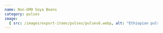 ```yaml
---
name: Non-GMO Soya Beans
category: pulses
image:
  { src: /images/export-items/pulses/pulses6.webp, alt: "Ethiopian pulses" }
---
```

